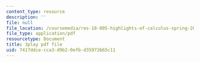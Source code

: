 ```yaml
---
content_type: resource
description: ''
file: null
file_location: /coursemedia/res-18-005-highlights-of-calculus-spring-2010/7417ddcecca3d9b20efbd35972665c11_kAv5pahIevE.pdf
file_type: application/pdf
resourcetype: Document
title: 3play pdf file
uid: 7417ddce-cca3-d9b2-0efb-d35972665c11
---
```

